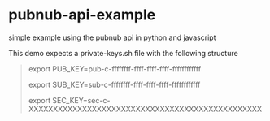 # pubnub-api-example
simple example using the pubnub api in python and javascript

This demo expects a private-keys.sh file with the following structure

> export PUB_KEY=pub-c-ffffffff-ffff-ffff-ffff-ffffffffffff 
>
> export SUB_KEY=sub-c-ffffffff-ffff-ffff-ffff-ffffffffffff
>
> export SEC_KEY=sec-c-XXXXXXXXXXXXXXXXXXXXXXXXXXXXXXXXXXXXXXXXXXXXXXXX
